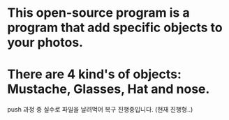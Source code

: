 # This open-source program is a program that add specific objects to your photos.
# There are 4 kind's of objects: Mustache, Glasses, Hat and nose.

push 과정 중 실수로 파일을 날려먹어 복구 진행중입니다. (현재 진행형..)
